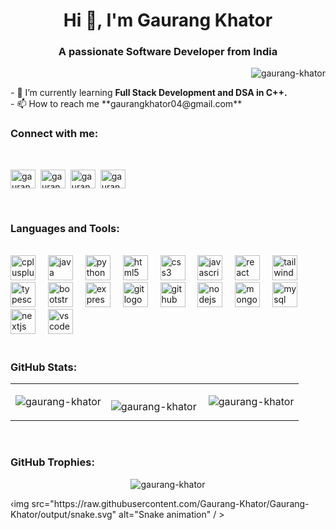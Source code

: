 

<h1 align="center">Hi 👋, I'm Gaurang Khator</h1>
<h3 align="center">A passionate Software Developer from India</h3>

<p align="right"> <img src="https://komarev.com/ghpvc/?username=gaurang-khator&label=Profile%20views&color=0e75b6&style=flat" alt="gaurang-khator" /> </p>
- 🌱 I’m currently learning <b>Full Stack Development and DSA in C++.</b> 
<br>
- 📫 How to reach me **gaurangkhator04@gmail.com**

<h3 align="left">Connect with me:</h3><br>
<p align="left">
<a href="https://linkedin.com/in/gaurang2201" target="blank"><img align="center" src="https://raw.githubusercontent.com/rahuldkjain/github-profile-readme-generator/master/src/images/icons/Social/linked-in-alt.svg" alt="gaurang2201" height="30" width="40" /></a>&nbsp;
<a href="https://instagram.com/gaurang_khator" target="blank"><img align="center" src="https://raw.githubusercontent.com/rahuldkjain/github-profile-readme-generator/master/src/images/icons/Social/instagram.svg" alt="gaurang_khator" height="30" width="40" /></a>&nbsp;
<a href="https://codeforces.com/profile/gaurang_khator" target="blank"><img align="center" src="https://raw.githubusercontent.com/rahuldkjain/github-profile-readme-generator/master/src/images/icons/Social/codeforces.svg" alt="gaurang_khator" height="30" width="40" /></a>&nbsp;
<a href="https://www.leetcode.com/gaurang_khator" target="blank"><img align="center" src="https://raw.githubusercontent.com/rahuldkjain/github-profile-readme-generator/master/src/images/icons/Social/leet-code.svg" alt="gaurang_khator" height="30" width="40" /></a>&nbsp;
</p>
<br>
<h3 align="left">Languages and Tools:</h3><br>

<div align="left">
  <img src="https://cdn.jsdelivr.net/gh/devicons/devicon/icons/cplusplus/cplusplus-original.svg" height="40" alt="cplusplus logo"  />
  <img width="12" />
  <img src="https://cdn.jsdelivr.net/gh/devicons/devicon/icons/java/java-original.svg" height="40" alt="java logo"  />
  <img width="12" />
  <img src="https://cdn.jsdelivr.net/gh/devicons/devicon/icons/python/python-original.svg" height="40" alt="python logo"  />
  <img width="12" />
  <img src="https://cdn.jsdelivr.net/gh/devicons/devicon/icons/html5/html5-original.svg" height="40" alt="html5 logo"  />
  <img width="12" />
  <img src="https://cdn.jsdelivr.net/gh/devicons/devicon/icons/css3/css3-original.svg" height="40" alt="css3 logo"  />
  <img width="12" />
  <img src="https://cdn.jsdelivr.net/gh/devicons/devicon/icons/javascript/javascript-original.svg" height="40" alt="javascript logo"  />
  <img width="12" />
  <img src="https://cdn.jsdelivr.net/gh/devicons/devicon/icons/react/react-original.svg" height="40" alt="react logo"  />
  <img width="12" />
  <img src="https://cdn.jsdelivr.net/gh/devicons/devicon/icons/tailwindcss/tailwindcss-original-wordmark.svg" height="40" alt="tailwindcss logo"  />
  <img width="12" />
  <img src="https://cdn.jsdelivr.net/gh/devicons/devicon/icons/typescript/typescript-original.svg" height="40" alt="typescript logo"  />
  <img width="12" />
  <img src="https://cdn.jsdelivr.net/gh/devicons/devicon/icons/bootstrap/bootstrap-original.svg" height="40" alt="bootstrap logo"  />
  <img width="12" />
  <img src="https://cdn.jsdelivr.net/gh/devicons/devicon/icons/express/express-original.svg" height="40" alt="express logo"  />
  <img width="12" />
  <img src="https://cdn.jsdelivr.net/gh/devicons/devicon/icons/git/git-original.svg" height="40" alt="git logo"  />
  <img width="12" />
  <img src="https://cdn.jsdelivr.net/gh/devicons/devicon/icons/github/github-original.svg" height="40" alt="github logo"  />
  <img width="12" />
  <img src="https://cdn.jsdelivr.net/gh/devicons/devicon/icons/nodejs/nodejs-original.svg" height="40" alt="nodejs logo"  />
  <img width="12" />
  <img src="https://cdn.jsdelivr.net/gh/devicons/devicon/icons/mongodb/mongodb-original.svg" height="40" alt="mongodb logo"  />
  <img width="12" />
  <img src="https://cdn.jsdelivr.net/gh/devicons/devicon/icons/mysql/mysql-original.svg" height="40" alt="mysql logo"  />
  <img width="12" />
  <img src="https://cdn.jsdelivr.net/gh/devicons/devicon/icons/nextjs/nextjs-original.svg" height="40" alt="nextjs logo"  />
  <img width="12" />
  <img src="https://cdn.jsdelivr.net/gh/devicons/devicon/icons/vscode/vscode-original.svg" height="40" alt="vscode logo"  />
</div><br>
<h3>GitHub Stats: </h3>
<table align="center"><tr>
  
<td valign="middle"><p><img align="center" src="https://github-readme-stats.vercel.app/api?username=gaurang-khator&show_icons=true&locale=en&theme=onedark&hide_border=true&bg_color=00000000" alt="gaurang-khator" /></p></td>
<td valign="middle"><p><img align="left" src="https://github-readme-stats.vercel.app/api/top-langs?username=gaurang-khator&show_icons=true&locale=en&layout=compact&theme=onedark&hide_border=true&bg_color=00000000" alt="gaurang-khator" /></p></td>

<td valign="middle"><p><img align="center" src="https://github-readme-streak-stats.herokuapp.com/?user=gaurang-khator&theme=onedark&hide_border=true&background=00000000" alt="gaurang-khator" /></p></td>
</tr></table>
<br>
<h3>GitHub Trophies:</h3>

<p align="center"><img src="https://github-profile-trophy.vercel.app/?username=Gaurang-Khator&theme=onedark&margin-w=5&no-bg=true&no-frame=true" alt="gaurang-khator" /></p>
‹img src="https://raw.githubusercontent.com/Gaurang-Khator/Gaurang-Khator/output/snake.svg" alt="Snake animation" / >

###

###

###
